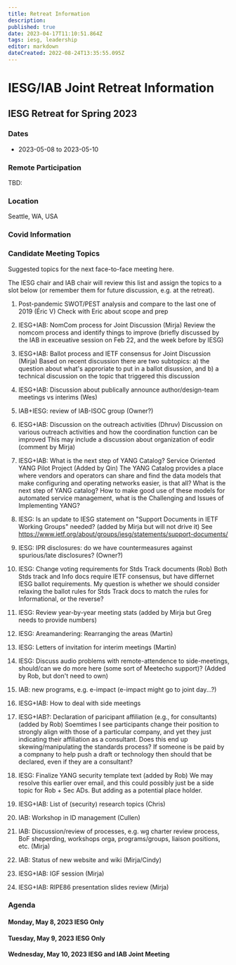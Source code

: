 ```yaml
---
title: Retreat Information
description: 
published: true
date: 2023-04-17T11:10:51.864Z
tags: iesg, leadership
editor: markdown
dateCreated: 2022-08-24T13:35:55.095Z
---
```


# IESG/IAB Joint Retreat Information
##  IESG Retreat for Spring 2023 

### Dates 

* 2023-05-08 to 2023-05-10

### Remote Participation 

TBD:

### Location 

Seattle, WA, USA

### Covid Information 

### Candidate Meeting Topics
Suggested topics for the next face-to-face meeting here.

The IESG chair and IAB chair will review this list and assign the topics to a slot below (or remember them for future discussion, e.g. at the retreat).

1. Post-pandemic SWOT/PEST analysis and compare to the last one of 2019 (Éric V)
Check with Eric about scope and prep

1. IESG+IAB: NomCom process for Joint Discussion (Mirja)
Review the nomcom process and identify things to improve (briefly discussed by the IAB in exceuative session on Feb 22, and the week before by IESG)

1. IESG+IAB: Ballot process and IETF consensus for Joint Discussion (Mirja)
Based on recent discussion there are two subtopics: a) the question about what's approriate to put in a ballot disussion, and b) a technical discussion on the topic that triggered this discussion

1. IESG+IAB: Discussion about publically announce author/design-team meetings vs interims  (Wes)

1. IAB+IESG: review of IAB-ISOC group (Owner?)

1. IESG+IAB: Discussion on the outreach activities (Dhruv) 
Discussion on various outreach activities and how the coordination function can be improved
This may include a discussion about organization of eodir (comment by Mirja)

1. IESG+IAB: What is the next step of YANG Catalog? Service Oriented YANG Pilot Project (Added by Qin)
The YANG Catalog provides a place where vendors and operators can share and find the data models that make configuring and operating networks easier, is that all? What is the next step of YANG catalog? How to make good use of these models for automated service management, what is the Challenging and Issues of Implementing YANG? 

1. IESG: Is an update to IESG statement on "Support Documents in IETF Working Groups" needed? (added by Mirja but will not drive it) 
See https://www.ietf.org/about/groups/iesg/statements/support-documents/

1. IESG: IPR disclosures: do we have countermeasures against spurious/late disclosures? (Owner?)

1. IESG: Change voting requirements for Stds Track documents (Rob)
Both Stds track and Info docs require IETF consensus, but have differnet IESG ballot requirements.  My question is whether we should consider relaxing the ballot rules for Stds Track docs to match the rules for Informational, or the reverse?

1. IESG: Review year-by-year meeting stats (added by Mirja but Greg needs to provide numbers)

1. IESG: Areamandering: Rearranging the areas (Martin)

1. IESG: Letters of invitation for interim meetings (Martin)

1. IESG: Discuss audio problems with remote-attendence to side-meetings, should/can we do more here (some sort of Meetecho support)? (Added by Rob, but don't need to own)

1. IAB: new programs, e.g. e-impact (e-impact might go to joint day...?)

1. IESG+IAB: How to deal with side meetings

1. IESG+IAB?: Declaration of paricipant affiliation (e.g., for consultants) (added by Rob)
Soemtimes I see participants change their position to strongly align with those of a particular company, and yet they just indicating their affiliation as a consultant.  Does this end up skewing/manipulating the standards process?  If someone is be paid by a compnany to help push a draft or technology then should that be declared, even if they are a consultant?

1. IESG: Finalize YANG security template text (added by Rob)
We may resolve this earlier over email, and this could possibly just be a side topic for Rob + Sec ADs.  But adding as a potential place holder.

1. IESG+IAB: List of (security) research topics (Chris)

1. IAB: Workshop in ID management (Cullen)

1. IAB: Discussion/review of processes, e.g. wg charter review process, BoF sheperding, workshops orga, programs/groups, liaison positions, etc. (Mirja)

1. IAB: Status of new website and wiki (Mirja/Cindy)

1. IESG+IAB: IGF session (Mirja)

1. IESG+IAB: RIPE86 presentation slides review (Mirja)

### Agenda 


#### Monday, May 8, 2023 IESG Only

#### Tuesday, May 9, 2023 IESG Only

#### Wednesday, May 10, 2023 IESG and IAB Joint Meeting




